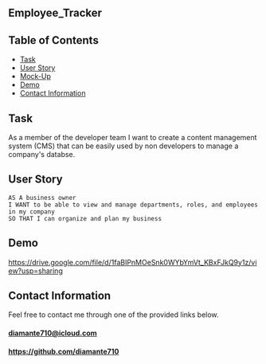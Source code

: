 ## Employee_Tracker

## Table of Contents

* [Task](#Task)
* [User Story](#User-Story)
* [Mock-Up](#Mock-Up)
* [Demo](#Demo)
* [Contact Information](#Contact-Information)

## <a name="Task"></a>Task

As a member of the developer team I want to create a content management system (CMS) that can be easily used by non developers to manage a company's databse.

## <a name="User Story"></a>User Story

```
AS A business owner
I WANT to be able to view and manage departments, roles, and employees in my company
SO THAT I can organize and plan my business
```

## <a name="Demo"></a>Demo

https://drive.google.com/file/d/1faBIPnMOeSnk0WYbYmVt_KBxFJkQ9y1z/view?usp=sharing

## <a name="Contact Information"></a>Contact Information

Feel free to contact me through one of the provided links below.
#### diamante710@icloud.com
#### https://github.com/diamante710